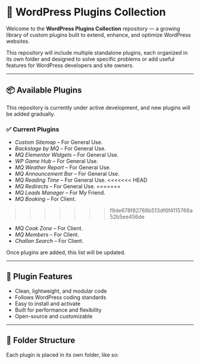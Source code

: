 # 🧩 WordPress Plugins Collection

Welcome to the **WordPress Plugins Collection** repository — a growing library of custom plugins built to extend, enhance, and optimize WordPress websites.

This repository will include multiple standalone plugins, each organized in its own folder and designed to solve specific problems or add useful features for WordPress developers and site owners.

---

## 📦 Available Plugins

This repository is currently under active development, and new plugins will be added gradually.

### ✅ Current Plugins

- *Custom Sitemap* – For General Use.
- *Backstage by MQ* – For General Use.
- *MQ Elementor Widgets* – For General Use.
- *WP Game Hub* – For General Use.
- *MQ Weather Report* – For General Use.
- *MQ Announcement Bar* – For General Use.
- *MQ Reading Time* – For General Use.
<<<<<<< HEAD
- *MQ Redirects* – For General Use.
=======
- *MQ Leads Manager* – For My Friend.
- *MQ Booking* – For Client.
>>>>>>> f9de678f82788b513df6f4115766a52b5ee456de
- *MQ Cook Zone* – For Client.
- *MQ Members* – For Client.
- *Challan Search* – For Client.

Once plugins are added, this list will be updated.

---

## 🚀 Plugin Features

- Clean, lightweight, and modular code
- Follows WordPress coding standards
- Easy to install and activate
- Built for performance and flexibility
- Open-source and customizable

---

## 📁 Folder Structure

Each plugin is placed in its own folder, like so:

